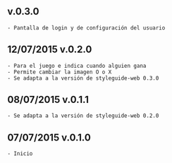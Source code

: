 ## v.0.3.0
    - Pantalla de login y de configuración del usuario

## 12/07/2015 v.0.2.0
    - Para el juego e indica cuando alguien gana
    - Permite cambiar la imagen O o X
    - Se adapta a la versión de styleguide-web 0.3.0

## 08/07/2015 v.0.1.1
    - Se adapta a la versión de styleguide-web 0.2.0

## 07/07/2015 v.0.1.0
    - Inicio